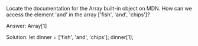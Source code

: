 Locate the documentation for the Array built-in object on MDN.
How can we access the element 'and' in the array ['fish', 'and', 'chips']?

Answer:
Array[1]

Solution:
let dinner = ['fish', 'and', 'chips'];
dinner[1];